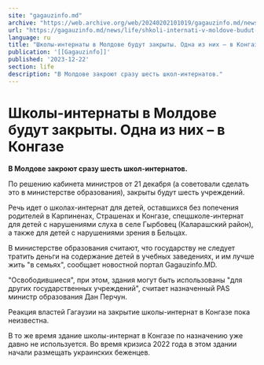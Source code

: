 ```yaml
---
site: "gagauzinfo.md"
archive: "https://web.archive.org/web/20240202101019/gagauzinfo.md/news/life/shkoli-internati-v-moldove-budut-zakriti-odna-iz-nih-v-kongaze"
url: "https://gagauzinfo.md/news/life/shkoli-internati-v-moldove-budut-zakriti-odna-iz-nih-v-kongaze"
language: ru
title: "Школы-интернаты в Молдове будут закрыты. Одна из них – в Конгазе"
publication: '[[Gagauzinfo]]'
published: '2023-12-22'
section: life
description: "В Молдове закроют сразу шесть школ-интернатов."
---
```


# Школы-интернаты в Молдове будут закрыты. Одна из них – в Конгазе

**В Молдове закроют сразу шесть школ-интернатов.**

По решению кабинета министров от 21 декабря (а советовали сделать это в министерстве образования), закрыты будут шесть учреждений.

Речь идет о школах-интернат для детей, оставшихся без попечения родителей в Карпиненах, Страшенах и Конгазе, спецшколе-интернат для детей с нарушениями слуха в селе Гырбовец (Каларашский район), а также для детей с нарушениями зрения в Бельцах.

В министерстве образования считают, что государству не следует тратить деньги на содержание детей в учебных заведениях, и им лучше жить "в семьях", сообщает новостной портал Gagauzinfo.MD.

"Освободившиеся", при этом, здания могут быть использованы "для других государственных учреждений", считает назначенный PAS министр образования Дан Перчун.

Реакция властей Гагаузии на закрытие школы-интернат в Конгазе пока неизвестна.

В то же время здание школы-интернат в Конгазе по назначению уже давно не используется. Во время кризиса 2022 года в этом здании начали размещать украинских беженцев.
